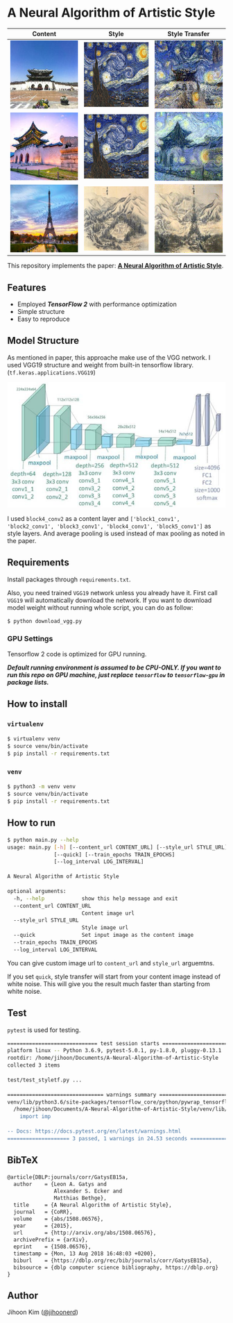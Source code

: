 # A Neural Algorithm of Artistic Style

|Content|Style|Style Transfer|
|---|---|---|
|![광화문1](/assets/gwang1_original.jpg)|![gogh](/assets/gogh.jpg)|![광화문1+gogh](/assets/gwang1_style.jpg)|
|![광화문2](/assets/gwang2_original.jpg)|![gogh](/assets/gogh.jpg)|![광화문2+gogh](/assets/gwang2_style.jpg)|
|![eiffel](/assets/eiffel_original.jpg)|![kimhongdo](/assets/kimhongdo.jpg)|![eiffel+oriental](/assets/eiffel_style.jpg)|

This repository implements the paper: **[A Neural Algorithm of Artistic Style](https://arxiv.org/abs/1508.06576)**.

## Features

* Employed ***TensorFlow 2*** with performance optimization
* Simple structure
* Easy to reproduce

## Model Structure

As mentioned in paper, this approache make use of the VGG network. I used VGG19 structure and weight from built-in tensorflow library. (`tf.keras.applications.VGG19`)

![nn](/assets/vgg19.jpg)

I used `block4_conv2` as a content layer and `['block1_conv1', 'block2_conv1', 'block3_conv1', 'block4_conv1', 'block5_conv1']` as style layers. And average pooling is used instead of max pooling as noted in the paper.

## Requirements

Install packages through `requirements.txt`.

Also, you need trained `VGG19` network unless you already have it. First call `VGG19` will automatically download the network. If you want to download model weight without running whole script, you can do as follow:

```bash
$ python download_vgg.py
```

### GPU Settings

Tensorflow 2 code is optimized for GPU running.

***Default running environment is assumed to be CPU-ONLY. If you want to run this repo on GPU machine, just replace `tensorflow` to `tensorflow-gpu` in package lists.***

## How to install

### `virtualenv`

```bash
$ virtualenv venv
$ source venv/bin/activate
$ pip install -r requirements.txt
```

### `venv`

```bash
$ python3 -m venv venv
$ source venv/bin/activate
$ pip install -r requirements.txt
```

## How to run

```bash
$ python main.py --help
usage: main.py [-h] [--content_url CONTENT_URL] [--style_url STYLE_URL]
               [--quick] [--train_epochs TRAIN_EPOCHS]
               [--log_interval LOG_INTERVAL]

A Neural Algorithm of Artistic Style

optional arguments:
  -h, --help            show this help message and exit
  --content_url CONTENT_URL
                        Content image url
  --style_url STYLE_URL
                        Style image url
  --quick               Set input image as the content image
  --train_epochs TRAIN_EPOCHS
  --log_interval LOG_INTERVAL
```

You can give custom image url to `content_url` and `style_url` arguemtns.

If you set `quick`, style transfer will start from your content image instead of white noise. This will give you the result much faster than starting from white noise.

## Test

`pytest` is used for testing.

```bash
============================= test session starts ==============================
platform linux -- Python 3.6.9, pytest-5.0.1, py-1.8.0, pluggy-0.13.1
rootdir: /home/jihoon/Documents/A-Neural-Algorithm-of-Artistic-Style
collected 3 items                                                              

test/test_styletf.py ...                                                 [100%]

=============================== warnings summary ===============================
venv/lib/python3.6/site-packages/tensorflow_core/python/pywrap_tensorflow_internal.py:15
  /home/jihoon/Documents/A-Neural-Algorithm-of-Artistic-Style/venv/lib/python3.6/site-packages/tensorflow_core/python/pywrap_tensorflow_internal.py:15: DeprecationWarning: the imp module is deprecated in favour of importlib; see the module's documentation for alternative uses
    import imp

-- Docs: https://docs.pytest.org/en/latest/warnings.html
==================== 3 passed, 1 warnings in 24.53 seconds =====================
```

## BibTeX

```
@article{DBLP:journals/corr/GatysEB15a,
  author    = {Leon A. Gatys and
               Alexander S. Ecker and
               Matthias Bethge},
  title     = {A Neural Algorithm of Artistic Style},
  journal   = {CoRR},
  volume    = {abs/1508.06576},
  year      = {2015},
  url       = {http://arxiv.org/abs/1508.06576},
  archivePrefix = {arXiv},
  eprint    = {1508.06576},
  timestamp = {Mon, 13 Aug 2018 16:48:03 +0200},
  biburl    = {https://dblp.org/rec/bib/journals/corr/GatysEB15a},
  bibsource = {dblp computer science bibliography, https://dblp.org}
}
```

## Author
Jihoon Kim ([@jihoonerd](https://github.com/jihoonerd))
